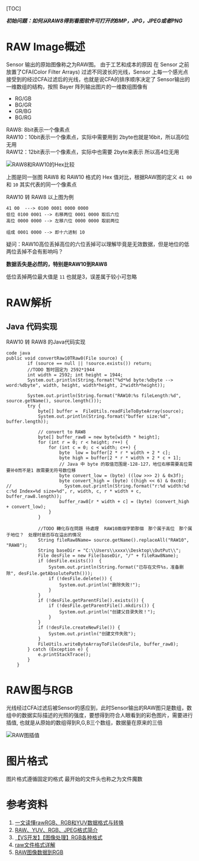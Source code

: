 [TOC]

***初始问题：如何从RAW8得到看图软件可打开的BMP，JPG，JPEG或者PNG***


# RAW Image概述

Sensor 输出的原始图像称之为RAW图。 由于工艺和成本的原因 在 Sensor 之前放置了CFA(Color Filter Arrays) 过滤不同波长的光线，Sensor 上每一个感光点接受到的经过CFA过滤后的光线，也就是说CFA的排序顺序决定了 Sensor输出的一维数组的结构，按照 Bayer 阵列输出图片的一维数组图像有

* RG/GB
* BG/GR
* GR/BG
* BG/RG

RAW8:  8bit表示一个像素点  
RAW10：10bit表示一个像素点，实际中需要用到 2byte也就是16bit，所以高6位无用  
RAW12：12bit表示一个像素点，实际中也需要 2byte来表示 所以高4位无用

![RAW8和RAW10的Hex比较](../Images/2022_03_15/RAW8和RAW10的比较.png)

上图是同一张图 RAW8 和 RAW10 格式的 Hex 值对比，根据RAW图的定义 `41 00` 和 `10` 其实代表的同一个像素点

RAW10 转 RAW8 以上图为例

```
41 00  ---> 0100 0001 0000 0000
低位 0100 0001 --> 右移两位 0001 0000 取后六位
高位 0000 0000 --> 左移六位 0000 0000 取前两位

组成 0001 0000 --> 即十六进制 10
```

疑问：RAW10高位丢掉高位的六位丢掉可以理解毕竟是无效数据，但是地位的低两位丢掉不会有影响吗？

**数据丢失是必然的，特别是RAW10到RAW8**  

低位丢掉两位最大值是 `11` 也就是3，误差属于较小可忽略




# RAW解析


## Java 代码实现

RAW10 转 RAW8 的Java代码实现

```
code java
public void convertRaw10TRaw8(File source) {
        if (source == null || !source.exists()) return;
        //TODO 暂时固定为 2592*1944
        int width = 2592; int height = 1944;
        System.out.println(String.format("%d*%d byte:%dbyte --> word:%dbyte", width, height, width*height, 2*width*height));

        System.out.println(String.format("RAW10:%s fileLength:%d", source.getName(), source.length()));
        try {
            byte[] buffer =  FileUtils.readFileToByteArray(source);
            System.out.println(String.format("buffer size:%d", buffer.length));

            // convert to RAW8
            byte[] buffer_raw8 = new byte[width * height];
            for (int r = 0; r < height; r++) {
                for (int c = 0; c < width; c++) {
                    byte  low = buffer[2 * r * width + 2 * c];
                    byte high = buffer[2 * r * width + 2 * c + 1];
                    // Java 中 byte 的取值范围是-128-127，地位右移需要高位需要补0而不是1 故需要无符号数位移
                    byte convert_low = (byte) ((low >>> 2) & 0x3f);
                    byte convert_high = (byte) ((high << 6) & 0xc0);
//                    System.out.println(String.format("r:%d width:%d c:%d Index=%d size=%d", r, width, c, r * width + c, buffer_raw8.length));
                    buffer_raw8[r * width + c] = (byte) (convert_high + convert_low);
                }
            }

            //TODO 轉化存在問題 待處理  RAW10兩個字節那個　那个属于高位　那个属于地位？　处理时是否存在溢出的情况　
            String fileRaw8Name= source.getName().replaceAll("RAW10", "RAW8");
            String baseDir = "C:\\Users\\xxxx\\Desktop\\OutPut\\";
            File desFile = new File(baseDir, "/" + fileRaw8Name);
            if (desFile.exists())  {
                System.out.println(String.format("已存在文件%s，准备删除", desFile.getAbsolutePath()));
                if (!desFile.delete()) {
                    System.out.println("删除失败!");
                }
            }
            if (!desFile.getParentFile().exists()) {
                if (!desFile.getParentFile().mkdirs()) {
                    System.out.println("创建父目录失败！");
                }
            }
            if (!desFile.createNewFile()) {
                System.out.println("创建文件失败");
            }
            FileUtils.writeByteArrayToFile(desFile, buffer_raw8);
        } catch (Exception e) {
            e.printStackTrace();
        }
    }
```


# RAW图与RGB

光线经过CFA过滤后被Sensor的感应到，此时Sensor输出的RAW图只是数组，数组中的数据实际描述的光照的强度，要想得到符合人眼看到的彩色图片，需要进行插值, 也就是从原始的数组得到R,G,B三个数组，数据量在原来的三倍


![RAW图插值](..\Images\2022_03\RAW图插值.png)


# 图片格式

图片格式遵循固定的格式 最开始的文件头也称之为文件魔数


# 参考资料

1. [一文读懂rawRGB、RGB和YUV数据格式与转换](https://blog.csdn.net/qq_29575685/article/details/103954096)
2. [RAW、YUV、RGB、JPEG格式简介](https://blog.csdn.net/yaoming168/article/details/120434807)
3. [【VS开发】【图像处理】RGB各种格式](https://www.cnblogs.com/huty/p/8518412.html)
4. [raw文件格式详解 ](https://developer.orbbec.com.cn/forum_plate_module_details.html?id=721)
5. [RAW图像数据到RGB](https://blog.csdn.net/peng864534630/article/details/78177211)